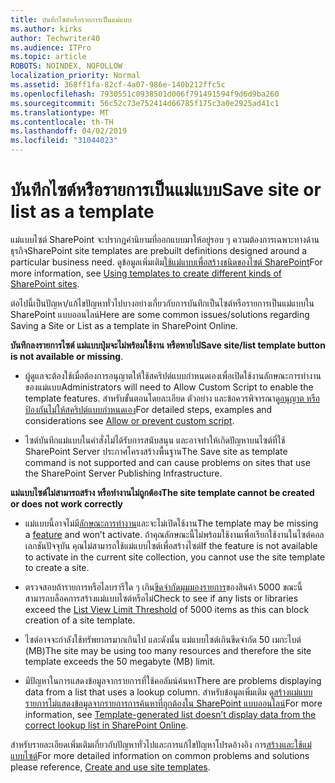 ```yaml
---
title: บันทึกไซต์หรือรายการเป็นแม่แบบ
ms.author: kirks
author: Techwriter40
ms.audience: ITPro
ms.topic: article
ROBOTS: NOINDEX, NOFOLLOW
localization_priority: Normal
ms.assetid: 368ff1fa-82cf-4a07-986e-140b212ffc5c
ms.openlocfilehash: 7930551c0938501d006f791491594f9d6d9ba260
ms.sourcegitcommit: 56c52c73e752414d66785f175c3a0e2925ad41c1
ms.translationtype: MT
ms.contentlocale: th-TH
ms.lasthandoff: 04/02/2019
ms.locfileid: "31044023"
---
```

# <a name="save-site-or-list-as-a-template"></a><span data-ttu-id="541f7-102">บันทึกไซต์หรือรายการเป็นแม่แบบ</span><span class="sxs-lookup"><span data-stu-id="541f7-102">Save site or list as a template</span></span>

<span data-ttu-id="541f7-103">แม่แบบไซต์ SharePoint จะปรากฏคำนิยามที่ออกแบบมาให้อยู่รอบ ๆ ความต้องการเฉพาะทางด้านธุรกิจ</span><span class="sxs-lookup"><span data-stu-id="541f7-103">SharePoint site templates are prebuilt definitions designed around a particular business need.</span></span> <span data-ttu-id="541f7-104">ดูข้อมูลเพิ่มเติม[ใช้แม่แบบเพื่อสร้างชนิดของไซต์ SharePoint](https://support.office.com/en-us/article/using-templates-to-create-different-kinds-of-sharepoint-sites-449eccec-ff99-4cf3-b62e-dcfee37e8da4)</span><span class="sxs-lookup"><span data-stu-id="541f7-104">For more information, see [Using templates to create different kinds of SharePoint sites](https://support.office.com/en-us/article/using-templates-to-create-different-kinds-of-sharepoint-sites-449eccec-ff99-4cf3-b62e-dcfee37e8da4).</span></span>

<span data-ttu-id="541f7-105">ต่อไปนี้เป็นปัญหา/แก้ไขปัญหาทั่วไปบางอย่างเกี่ยวกับการบันทึกเป็นไซต์หรือรายการเป็นแม่แบบใน SharePoint แบบออนไลน์</span><span class="sxs-lookup"><span data-stu-id="541f7-105">Here are some common issues/solutions regarding Saving a Site or List as a template in SharePoint Online.</span></span>

<span data-ttu-id="541f7-106">**บันทึกลงรายการไซต์ แม่แบบปุ่มจะไม่พร้อมใช้งาน หรือหายไป**</span><span class="sxs-lookup"><span data-stu-id="541f7-106">**Save site/list template button is not available or missing**.</span></span> 

- <span data-ttu-id="541f7-107">ผู้ดูแลจะต้องใช้เมื่อต้องการอนุญาตให้ใช้สคริปต์แบบกำหนดเองเพื่อเปิดใช้งานลักษณะการทำงานของแม่แบบ</span><span class="sxs-lookup"><span data-stu-id="541f7-107">Administrators will need to Allow Custom Script to enable the template features.</span></span> <span data-ttu-id="541f7-108">สำหรับขั้นตอนโดยละเอียด ตัวอย่าง และข้อควรพิจารณาดู[อนุญาต หรือป้องกันไม่ให้สคริปต์แบบกำหนดเอง](https://docs.microsoft.com/en-us/sharepoint/allow-or-prevent-custom-script)</span><span class="sxs-lookup"><span data-stu-id="541f7-108">For detailed steps, examples and considerations see [Allow or prevent custom script](https://docs.microsoft.com/en-us/sharepoint/allow-or-prevent-custom-script).</span></span>


- <span data-ttu-id="541f7-109">ไซต์บันทึกแม่แบบในคำสั่งไม่ได้รับการสนับสนุน และอาจทำให้เกิดปัญหาบนไซต์ที่ใช้ SharePoint Server ประกาศโครงสร้างพื้นฐาน</span><span class="sxs-lookup"><span data-stu-id="541f7-109">The Save site as template command is not supported and can cause problems on sites that use the SharePoint Server Publishing Infrastructure.</span></span>


**<span data-ttu-id="541f7-110">แม่แบบไซต์ไม่สามารถสร้าง หรือทำงานไม่ถูกต้อง</span><span class="sxs-lookup"><span data-stu-id="541f7-110">The site template cannot be created or does not work correctly</span></span>**

- <span data-ttu-id="541f7-111">แม่แบบนี้อาจไม่มี[ลักษณะการทำงาน](https://social.technet.microsoft.com/wiki/contents/articles/14423.sharepoint-2013-existing-features-guid.aspx)และจะไม่เปิดใช้งาน</span><span class="sxs-lookup"><span data-stu-id="541f7-111">The template may be missing a [feature](https://social.technet.microsoft.com/wiki/contents/articles/14423.sharepoint-2013-existing-features-guid.aspx) and won’t activate.</span></span> <span data-ttu-id="541f7-112">ถ้าคุณลักษณะนี้ไม่พร้อมใช้งานเพื่อเรียกใช้งานในไซต์คอลเลกชันปัจจุบัน คุณไม่สามารถใช้แม่แบบไซต์เพื่อสร้างไซต์</span><span class="sxs-lookup"><span data-stu-id="541f7-112">If the feature is not available to activate in the current site collection, you cannot use the site template to create a site.</span></span>


- <span data-ttu-id="541f7-113">ตรวจสอบถ้ารายการหรือไลบรารีใด ๆ เกิน[ขีดจำกัดมุมมองรายการ](https://support.office.com/en-us/article/Manage-large-lists-and-libraries-in-SharePoint-B8588DAE-9387-48C2-9248-C24122F07C59)ของสินค้า 5000 ขณะนี้สามารถบล็อคการสร้างแม่แบบไซต์หรือไม่</span><span class="sxs-lookup"><span data-stu-id="541f7-113">Check to see if any lists or libraries exceed the [List View Limit Threshold](https://support.office.com/en-us/article/Manage-large-lists-and-libraries-in-SharePoint-B8588DAE-9387-48C2-9248-C24122F07C59) of 5000 items as this can block creation of a site template.</span></span>


- <span data-ttu-id="541f7-114">ไซต์อาจจะกำลังใช้ทรัพยากรมากเกินไป และดังนั้น แม่แบบไซต์เกินขีดจำกัด 50 เมกะไบต์ (MB)</span><span class="sxs-lookup"><span data-stu-id="541f7-114">The site may be using too many resources and therefore the site template exceeds the 50 megabyte (MB) limit.</span></span>


- <span data-ttu-id="541f7-115">มีปัญหาในการแสดงข้อมูลจากรายการที่ใช้คอลัมน์ค้นหา</span><span class="sxs-lookup"><span data-stu-id="541f7-115">There are problems displaying data from a list that uses a lookup column.</span></span> <span data-ttu-id="541f7-116">สำหรับข้อมูลเพิ่มเติม ดู[สร้างแม่แบบรายการไม่แสดงข้อมูลจากรายการการค้นหาที่ถูกต้องใน SharePoint แบบออนไลน์](https://support.office.com/en-us/article/template-generated-list-doesn-t-display-correct-data-for-a-column-in-sharepoint-online-20430b62-e40c-4f6f-8889-aa24e80d605a)</span><span class="sxs-lookup"><span data-stu-id="541f7-116">For more information, see [Template-generated list doesn’t display data from the correct lookup list in SharePoint Online](https://support.office.com/en-us/article/template-generated-list-doesn-t-display-correct-data-for-a-column-in-sharepoint-online-20430b62-e40c-4f6f-8889-aa24e80d605a).</span></span>


<span data-ttu-id="541f7-117">สำหรับรายละเอียดเพิ่มเติมเกี่ยวกับปัญหาทั่วไปและการแก้ไขปัญหาโปรดอ้างอิง การ[สร้างและใช้แม่แบบไซต์](https://support.office.com/en-us/article/Create-and-use-site-templates-60371B0F-00E0-4C49-A844-34759EBDD989)</span><span class="sxs-lookup"><span data-stu-id="541f7-117">For more detailed information on common problems and solutions please reference, [Create and use site templates](https://support.office.com/en-us/article/Create-and-use-site-templates-60371B0F-00E0-4C49-A844-34759EBDD989).</span></span>

